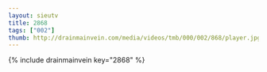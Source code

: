 ```yaml
--- 
layout: sieutv
title: 2868
tags: ["002"]
thumb: http://drainmainvein.com/media/videos/tmb/000/002/868/player.jpg
---
```

{% include drainmainvein key="2868" %} 
